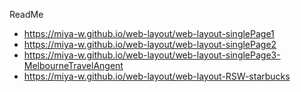 ReadMe
- https://miya-w.github.io/web-layout/web-layout-singlePage1
- https://miya-w.github.io/web-layout/web-layout-singlePage2
- https://miya-w.github.io/web-layout/web-layout-singlePage3-MelbourneTravelAngent
- https://miya-w.github.io/web-layout/web-layout-RSW-starbucks
